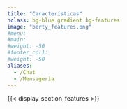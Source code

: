 ```yaml
---
title: "Características"
hclass: bg-blue gradient bg-features
image: "berty_features.png"
#menu:
#main:
#weight: -50
#footer_col1:
#weight: -50
aliases:
  - /Chat
  - /Mensageria
---
```


{{< display_section_features >}}
